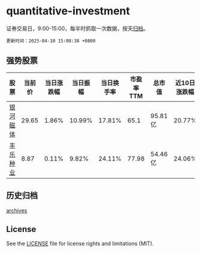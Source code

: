 # quantitative-investment

证券交易日，9:00-15:00，每半时抓取一次数据，按天[归档](archives)。

`更新时间：2025-04-10 15:08:38 +0800`

## 强势股票

|股票|当前价|当日涨跌幅|当日振幅|当日换手率|市盈率TTM|总市值|近10日涨跌幅|
|----|----|----|----|----|----|----|----|
|[银河磁体](https://xueqiu.com/S/SZ300127)|29.65|1.86%|10.99%|17.81%|65.1|95.81亿|20.77%|
|[丰乐种业](https://xueqiu.com/S/SZ000713)|8.87|0.11%|9.82%|24.11%|77.98|54.46亿|24.06%|

## 历史归档

[archives](archives)

## License

See the [LICENSE](LICENSE) file for license rights and limitations (MIT).